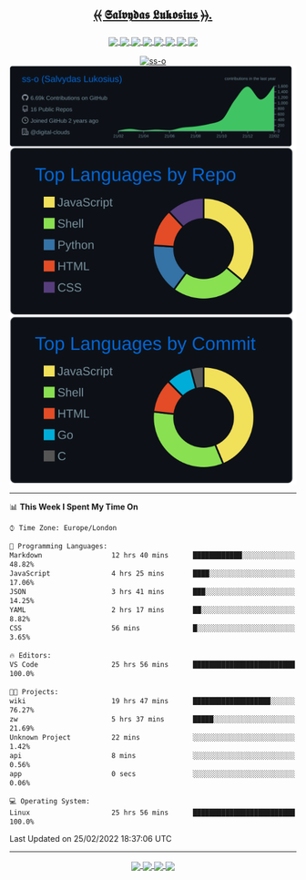 <h2 align="center">
  
 [⦑⦑ 𝕾𝖆𝖑𝖛𝖞𝖉𝖆𝖘 𝕷𝖚𝖐𝖔𝖘𝖎𝖚𝖘 ⦒⦒](https://osint.digitalclouds.pro)[.](https://git.io/JJwwg)
  
</h2>
<h3 align="center">
<!-- badges -->  
  <a href="https://g.dev/sall/">
    <img align="center" src="https://img.shields.io/badge/-GDEV-222222?style=flat-square&logo=g.dev&logoColor=white&link=https://g.dev/sall/" />
  </a>
  <a href="https://dev.to/sso/">
    <img align="center" src="https://img.shields.io/badge/-DEV-222222?style=flat-square&logo=dev.to&logoColor=white&link=https://dev.to/sso/" />
  </a>
  <a href="https://twitter.com/salldc/">
    <img align="center" src="https://img.shields.io/badge/-Twitter-222222?style=flat-square&logo=twitter&logoColor=white&link=https://twitter.com/salldc/" />
  </a>
  <a href="https://gitlab.com/ss-o/">
    <img align="center" src="https://img.shields.io/badge/-GitLab-222222?style=flat-square&logo=GitLab&logoColor=white&link=https://gitlab.com/ss-o/" />
  </a>
  <a href="https://digital-teams.slack.com/">
    <img align="center" src="https://img.shields.io/badge/-Slack-222222?style=flat-square&logo=Slack&logoColor=white&link=https://digital-teams.slack.com/" />
  </a>
  <a href="https://www.reddit.com/u/ss-o/">
    <img align="center" src="https://img.shields.io/badge/-Reddit-222222?style=flat-square&logo=Reddit&logoColor=white&link=https://https://www.reddit.com/u/ss-o/" />
  </a>  
  <a href="https://www.linkedin.com/in/ss-o/">
    <img align="center" src="https://img.shields.io/badge/-LinkedIn-222222?style=flat-square&logo=Linkedin&logoColor=white" />
  </a>
  <a href="https://stackoverflow.com/users/13893752/salvydas-lukosius">
    <img align="center" src="https://img.shields.io/badge/-Stack%20Overflow-222222?style=flat-square&logo=stack-overflow&logoColor=white" />
  </a>  
</h3>
<!-- profile-stats -->  
<div align="center">
  <a href="https://github.com/ss-o">
    <img src="https://github-readme-streak-stats.herokuapp.com/?user=ss-o&theme=github-dark&hide_border=true" alt="ss-o" />
  </a>
  <a href="https://github.com/ss-o">
    <img align="center" src="https://raw.githubusercontent.com/ss-o/ss-o/main/profile-summary-card-output/github_dark/0-profile-details.svg" />
  </a>
  <a href="https://github.com/ss-o">
    <img align="center" src="https://raw.githubusercontent.com/ss-o/ss-o/main/profile-summary-card-output/github_dark/1-repos-per-language.svg" />
  </a>
  <a href="https://github.com/ss-o">
    <img align="center" src="https://raw.githubusercontent.com/ss-o/ss-o/main/profile-summary-card-output/github_dark/2-most-commit-language.svg" />
  </a>

</div>
<!--
<a href="https://github.com/ss-o">
    <img src="https://github-readme-stats.vercel.app/api?username=ss-o&theme=github_dark&hide_border=true" alt="ss-o" width="60%" />
</a>
-->
                                                                                                                                 
                                                                                                                                

---

<!--START_SECTION:waka-->
📊 **This Week I Spent My Time On** 

```text
⌚︎ Time Zone: Europe/London

💬 Programming Languages: 
Markdown                 12 hrs 40 mins      ████████████░░░░░░░░░░░░░   48.82% 
JavaScript               4 hrs 25 mins       ████░░░░░░░░░░░░░░░░░░░░░   17.06% 
JSON                     3 hrs 41 mins       ███░░░░░░░░░░░░░░░░░░░░░░   14.25% 
YAML                     2 hrs 17 mins       ██░░░░░░░░░░░░░░░░░░░░░░░   8.82% 
CSS                      56 mins             █░░░░░░░░░░░░░░░░░░░░░░░░   3.65%

🔥 Editors: 
VS Code                  25 hrs 56 mins      █████████████████████████   100.0%

🐱‍💻 Projects: 
wiki                     19 hrs 47 mins      ███████████████████░░░░░░   76.27% 
zw                       5 hrs 37 mins       █████░░░░░░░░░░░░░░░░░░░░   21.69% 
Unknown Project          22 mins             ░░░░░░░░░░░░░░░░░░░░░░░░░   1.42% 
api                      8 mins              ░░░░░░░░░░░░░░░░░░░░░░░░░   0.56% 
app                      0 secs              ░░░░░░░░░░░░░░░░░░░░░░░░░   0.06%

💻 Operating System: 
Linux                    25 hrs 56 mins      █████████████████████████   100.0%

```


 Last Updated on 25/02/2022 18:37:06 UTC
<!--END_SECTION:waka-->

---

<div align="center">
<!-- repository-cards --> 
  <a href="https://github.com/z-shell/zi">
    <img align="center" src="https://github-readme-stats.vercel.app/api/pin/?username=z-shell&repo=zi&card_width=150&theme=github_dark&border_radius" />
  </a>
  <a href="https://github.com/z-shell/zw">
    <img align="center" src="https://github-readme-stats.vercel.app/api/pin/?username=z-shell&repo=zw&card_width=150&theme=github_dark" />
  </a>
  <a href="https://github.com/z-shell/f-sy-h">
    <img align="center" src="https://github-readme-stats.vercel.app/api/pin/?username=z-shell&repo=f-sy-h&card_width=150&theme=github_dark" />
  </a>
  <a href="https://github.com/z-shell/h-s-mw">
    <img align="center" src="https://github-readme-stats.vercel.app/api/pin/?username=z-shell&repo=h-s-mw&card_width=150&theme=github_dark" />
  </a>
</div>

